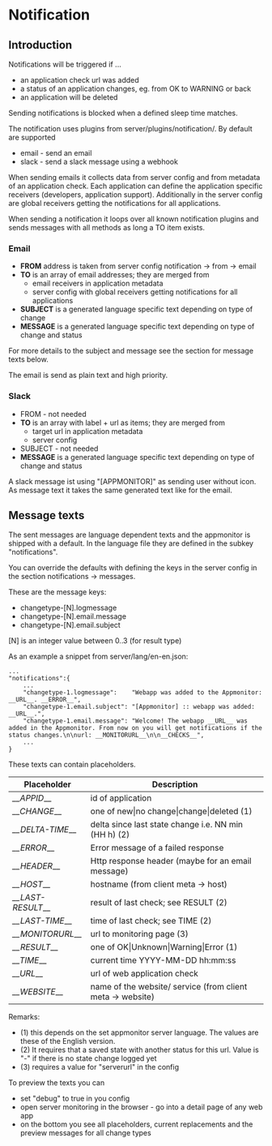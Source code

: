 
# Notification #

## Introduction ##

Notifications will be triggered if ...

* an application check url was added
* a status of an application changes, eg. from OK to WARNING or back
* an application will be deleted

Sending notifications is blocked when a defined sleep time matches.

The notification uses plugins from server/plugins/notification/. By default
are supported

* email - send an email
* slack - send a slack message using a webhook

When sending emails it collects data from server config and from metadata
of an application check. Each application can define the application specific
receivers (developers, application support). Additionally in the server
config are global receivers getting the notifications for all applications.

When sending a notification it loops over all known notification plugins
and sends messages with all methods as long a TO item exists.

### Email ##

* **FROM** address is taken from server config notification -> from -> email
* **TO** is an array of email addresses; they are merged from
  * email receivers in application metadata
  * server config with global receivers getting notifications for all applications
* **SUBJECT** is a generated language specific text depending on type of change
* **MESSAGE** is a generated language specific text depending on type of change and status

For more details to the subject and message see the section for message texts below.

The email is send as plain text and high priority.

### Slack ###

* FROM - not needed
* **TO** is an array with label + url as items; they are merged from
  * target url in application metadata
  * server config
* SUBJECT - not needed
* **MESSAGE** is a generated language specific text depending on type of change and status

A slack message ist using "[APPMONITOR]" as sending user without icon.
As message text it takes the same generated text like for the email.

## Message texts ##

The sent messages are language dependent texts and the appmonitor is
shipped with a default. In the language file they are defined in the subkey "notifications".

You can override the defaults with defining the keys in the server config
in the section notifications -> messages.

These are the message keys:

* changetype-[N].logmessage
* changetype-[N].email.message
* changetype-[N].email.subject

[N] is an integer value between 0..3 (for result type)

As an example a snippet from server/lang/en-en.json:

```text
...
"notifications":{
    ...
    "changetype-1.logmessage":    "Webapp was added to the Appmonitor: __URL__. __ERROR__",
    "changetype-1.email.subject": "[Appmonitor] :: webapp was added: __URL__.",
    "changetype-1.email.message": "Welcome! The webapp __URL__ was added in the Appmonitor. From now on you will get notifications if the status changes.\n\nurl: __MONITORURL__\n\n__CHECKS__",
    ...
}
```

These texts can contain placeholders.

| Placeholder          | Description                                                |
|---                   |---                                                         |
| _\_\_APPID___        | id of application                                          |
| _\_\_CHANGE___       | one of new\|no change\|change\|deleted (1)                 |
| _\_\_DELTA-TIME___   | delta since last state change i.e. NN min (HH h) (2)       |
| _\_\_ERROR___        | Error message of a failed response                         |
| _\_\_HEADER___       | Http response header (maybe for an email message)          |
| _\_\_HOST___         | hostname (from client meta -> host)                        |
| _\_\_LAST-RESULT___  | result of last check; see RESULT (2)                       |
| _\_\_LAST-TIME___    | time of last check; see TIME (2)                           |
| _\_\_MONITORURL___   | url to monitoring page (3)                                 |
| _\_\_RESULT___       | one of OK\|Unknown\|Warning\|Error (1)                     |
| _\_\_TIME___         | current time YYYY-MM-DD hh:mm:ss                           | 
| _\_\_URL___          | url of web application check                               |
| _\_\_WEBSITE___      | name of the website/ service (from client meta -> website) |

Remarks:

* (1) this depends on the set appmonitor server language. The values are these of the English version.
* (2) It requires that a saved state with another status for this url. Value is "-" if there is no state change logged yet
* (3) requires a value for "serverurl" in the config

To preview the texts you can 

* set "debug" to true in you config
* open server monitoring in the browser - go into a detail page of any web app
* on the bottom you see all placeholders, current replacements and the preview messages for all change types
